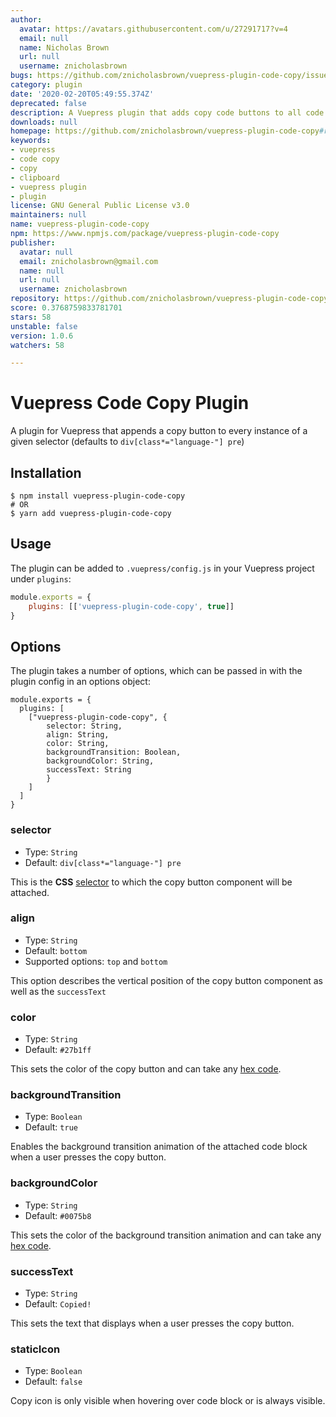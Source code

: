 ```yaml
---
author:
  avatar: https://avatars.githubusercontent.com/u/27291717?v=4
  email: null
  name: Nicholas Brown
  url: null
  username: znicholasbrown
bugs: https://github.com/znicholasbrown/vuepress-plugin-code-copy/issues
category: plugin
date: '2020-02-20T05:49:55.374Z'
deprecated: false
description: A Vuepress plugin that adds copy code buttons to all code blocks.
downloads: null
homepage: https://github.com/znicholasbrown/vuepress-plugin-code-copy#readme
keywords:
- vuepress
- code copy
- copy
- clipboard
- vuepress plugin
- plugin
license: GNU General Public License v3.0
maintainers: null
name: vuepress-plugin-code-copy
npm: https://www.npmjs.com/package/vuepress-plugin-code-copy
publisher:
  avatar: null
  email: znicholasbrown@gmail.com
  name: null
  url: null
  username: znicholasbrown
repository: https://github.com/znicholasbrown/vuepress-plugin-code-copy
score: 0.3768759833781701
stars: 58
unstable: false
version: 1.0.6
watchers: 58

---
```


# Vuepress Code Copy Plugin

A plugin for Vuepress that appends a copy button to every instance of a given selector (defaults to `div[class*="language-"] pre`)

## Installation

```
$ npm install vuepress-plugin-code-copy
# OR
$ yarn add vuepress-plugin-code-copy
```

## Usage

The plugin can be added to `.vuepress/config.js` in your Vuepress project under `plugins`:

```javascript
module.exports = {
    plugins: [['vuepress-plugin-code-copy', true]]
}
```

## Options

The plugin takes a number of options, which can be passed in with the plugin config in an options object:

```
module.exports = {
  plugins: [
    ["vuepress-plugin-code-copy", {
        selector: String,
        align: String,
        color: String,
        backgroundTransition: Boolean,
        backgroundColor: String,
        successText: String
        }
    ]
  ]
}
```

### selector

-   Type: `String`
-   Default: `div[class*="language-"] pre`

This is the **CSS** [selector](https://developer.mozilla.org/en-US/docs/Web/CSS/CSS_Selectors) to which the copy button component will be attached.

### align

-   Type: `String`
-   Default: `bottom`
-   Supported options: `top` and `bottom`

This option describes the vertical position of the copy button component as well as the `successText`

### color

-   Type: `String`
-   Default: `#27b1ff`

This sets the color of the copy button and can take any [hex code](https://htmlcolorcodes.com/).

### backgroundTransition

-   Type: `Boolean`
-   Default: `true`

Enables the background transition animation of the attached code block when a user presses the copy button.

### backgroundColor

-   Type: `String`
-   Default: `#0075b8`

This sets the color of the background transition animation and can take any [hex code](https://htmlcolorcodes.com/).

### successText

-   Type: `String`
-   Default: `Copied!`

This sets the text that displays when a user presses the copy button.

### staticIcon

-   Type: `Boolean`
-   Default: `false`

Copy icon is only visible when hovering over code block or is always visible. 